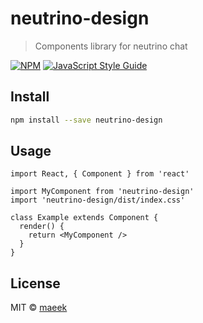 # neutrino-design

> Components library for neutrino chat

[![NPM](https://img.shields.io/npm/v/neutrino-design.svg)](https://www.npmjs.com/package/neutrino-design) [![JavaScript Style Guide](https://img.shields.io/badge/code_style-standard-brightgreen.svg)](https://standardjs.com)

## Install

```bash
npm install --save neutrino-design
```

## Usage

```tsx
import React, { Component } from 'react'

import MyComponent from 'neutrino-design'
import 'neutrino-design/dist/index.css'

class Example extends Component {
  render() {
    return <MyComponent />
  }
}
```

## License

MIT © [maeek](https://github.com/maeek)
